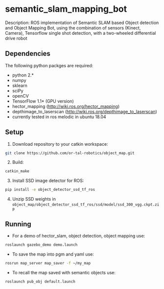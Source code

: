 # semantic_slam_mapping_bot

Description:
ROS implementation of Semantic SLAM based Object detection and Object Mapping Bot, using the combination of sensors (Kinect, Camera), Tensorflow single shot detection, with a two-wheeled differential drive robot



## Dependencies
The following python packges are required:
* python 2.*
* numpy
* sklearn
* sciPy
* openCV
* TensorFlow 1.1* (GPU version)
* hector_mapping (http://wiki.ros.org/hector_mapping)
* depthimage_to_laserscan (http://wiki.ros.org/depthimage_to_laserscan)
* currently tested in ros melodic in ubuntu 18.04

## Setup
1. Download repository to your catkin workspace:
```bash
git clone https://github.com/or-tal-robotics/object_map.git
```
2. Build:
```bash
catkin_make
```
3. Install SSD image detector for ROS:
```bash
pip install -e object_detector_ssd_tf_ros
```
4. Unzip SSD weights in `object_map/object_detector_ssd_tf_ros/ssd/model/ssd_300_vgg.ckpt.zip`

## Running
* For a demo of hector_slam, object detection, object mapping use:
```bash
roslaunch gazebo_demo demo.launch
```
* To save the map into pgm and yaml use:
```bash
rosrun map_server map_saver -f ~/my_map
```
* To recall the map saved with semantic objects use:
```bash
roslaunch pub_obj default.launch
```

